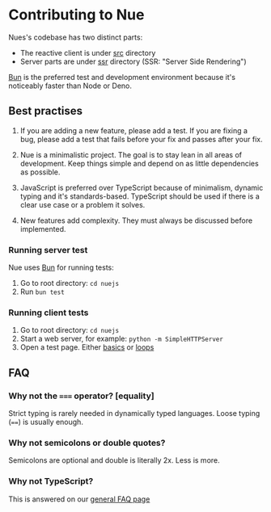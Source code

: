 

# Contributing to Nue
Nues's codebase has two distinct parts:

* The reactive client is under [src](src) directory
* Server parts are under [ssr](ssr) directory (SSR: "Server Side Rendering")

[Bun](//bun.sh) is the preferred test and development environment because it's noticeably faster than Node or Deno.


## Best practises

1. If you are adding a new feature, please add a test. If you are fixing a bug, please add a test that fails before your fix and passes after your fix.

2. Nue is a minimalistic project. The goal is to stay lean in all areas of development. Keep things simple and depend on as little dependencies as possible.

3. JavaScript is preferred over TypeScript because of minimalism, dynamic typing and it's standards-based. TypeScript should be used if there is a clear use case or a problem it solves.

4. New features add complexity. They must always be discussed before implemented.

### Running server test
Nue uses [Bun](//bun.sh) for running tests:

1. Go to root directory: `cd nuejs`
2. Run `bun test`


### Running client tests

1. Go to root directory: `cd nuejs`
2. Start a web server, for example: `python -m SimpleHTTPServer`
2. Open a test page. Either [basics][basics] or [loops][loops]

[basics]: http://localhost:8000/test/client/basics.html
[loops]: http://localhost:8000/test/client/loops.html


## FAQ

### Why not the `===` operator? [equality]
Strict typing is rarely needed in dynamically typed languages. Loose typing (`==`) is usually enough.


### Why not semicolons or double quotes?
Semicolons are optional and double is literally 2x. Less is more.

### Why not TypeScript?
This is answered on our [general FAQ page](//nuejs.org/faq/#ts)


